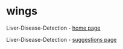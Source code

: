 # wings

Liver-Disease-Detection - [home page](https://liver-disease-detection.github.io/wings/index.html)

Liver-Disease-Detection - [suggestions page](https://liver-disease-detection.github.io/wings/suggestions.html)
